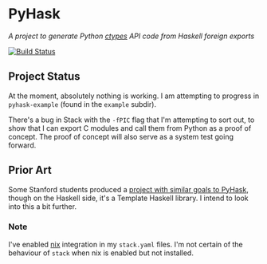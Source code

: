 # PyHask

*A project to generate Python [ctypes]() API code from Haskell foreign exports*

[![Build Status](https://jenkins.trm.io/buildStatus/icon?job=PyHask)](https://jenkins.trm.io/job/PyHask)

## Project Status

At the moment, absolutely nothing is working. I am attempting to progress in `pyhask-example` (found in the `example` subdir).

There's a bug in Stack with  the `-fPIC` flag that I'm attempting to sort out, to show that I can export C modules and call them from Python as a proof of concept. The proof of concept will also serve as a system test going forward.

## Prior Art

Some Stanford students produced a [project with similar goals to PyHask](https://github.com/ddfisher/HaPy), though on the Haskell side, it's a Template Haskell library. I intend to look into this a bit further.


### Note

I've enabled [nix](https://nixos.org/nix/) integration in my `stack.yaml` files. I'm not certain of the behaviour of `stack` when nix is enabled but not installed. 